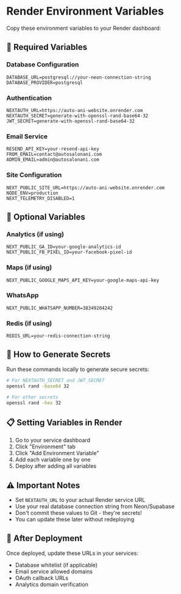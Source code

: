 # Render Environment Variables

Copy these environment variables to your Render dashboard:

## 🔑 Required Variables

### Database Configuration
```
DATABASE_URL=postgresql://your-neon-connection-string
DATABASE_PROVIDER=postgresql
```

### Authentication
```
NEXTAUTH_URL=https://auto-ani-website.onrender.com
NEXTAUTH_SECRET=generate-with-openssl-rand-base64-32
JWT_SECRET=generate-with-openssl-rand-base64-32
```

### Email Service
```
RESEND_API_KEY=your-resend-api-key
FROM_EMAIL=contact@autosalonani.com
ADMIN_EMAIL=admin@autosalonani.com
```

### Site Configuration
```
NEXT_PUBLIC_SITE_URL=https://auto-ani-website.onrender.com
NODE_ENV=production
NEXT_TELEMETRY_DISABLED=1
```

## 📱 Optional Variables

### Analytics (if using)
```
NEXT_PUBLIC_GA_ID=your-google-analytics-id
NEXT_PUBLIC_FB_PIXEL_ID=your-facebook-pixel-id
```

### Maps (if using)
```
NEXT_PUBLIC_GOOGLE_MAPS_API_KEY=your-google-maps-api-key
```

### WhatsApp
```
NEXT_PUBLIC_WHATSAPP_NUMBER=38349204242
```

### Redis (if using)
```
REDIS_URL=your-redis-connection-string
```

## 🔐 How to Generate Secrets

Run these commands locally to generate secure secrets:

```bash
# For NEXTAUTH_SECRET and JWT_SECRET
openssl rand -base64 32

# For other secrets
openssl rand -hex 32
```

## 📋 Setting Variables in Render

1. Go to your service dashboard
2. Click "Environment" tab
3. Click "Add Environment Variable"
4. Add each variable one by one
5. Deploy after adding all variables

## ⚠️ Important Notes

- Set `NEXTAUTH_URL` to your actual Render service URL
- Use your real database connection string from Neon/Supabase
- Don't commit these values to Git - they're secrets!
- You can update these later without redeploying

## 🔄 After Deployment

Once deployed, update these URLs in your services:
- Database whitelist (if applicable)
- Email service allowed domains
- OAuth callback URLs
- Analytics domain verification